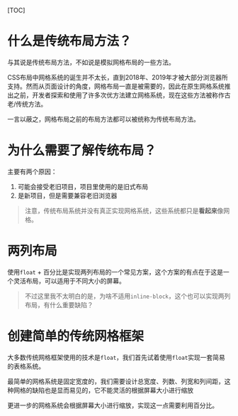 [TOC]

# 什么是传统布局方法？
与其说是传统布局方法，不如说是模拟网格布局的一些方法。

CSS布局中网格系统的诞生并不太长，直到2018年、2019年才被大部分浏览器所支持。然而从页面设计的角度，网格布局一直是被需要的，因此在原生网格系统推出之前，开发者探索和使用了许多次优方法建立网格系统，现在这些方法被称作古老/传统方法。

一言以蔽之，网格布局之前的布局方法都可以被统称为传统布局方法。

# 为什么需要了解传统布局？
主要有两个原因：
1. 可能会接受老旧项目，项目里使用的是旧式布局
1. 是新项目，但是需要兼容老旧浏览器

> 注意，传统布局系统并没有真正实现网格系统，这些系统都只是**看起来**像网格。

# 两列布局
使用`float` + 百分比是实现两列布局的一个常见方案，这个方案的有点在于这是一个灵活布局，可以适用于不同大小的屏幕。

> 不过这里我不太明白的是，为啥不适用`inline-block`，这个也可以实现两列布局，有什么重要缺陷？

# 创建简单的传统网格框架
大多数传统网格框架使用的技术是`float`，我们首先试着使用`float`实现一套简易的表格系统。

最简单的网格系统是固定宽度的，我们需要设计总宽度、列数、列宽和列间距，这种网格的缺陷也是显而易见的，它不能灵活的根据屏幕大小进行缩放

更进一步的网格系统会根据屏幕大小进行缩放，实现这一点需要利用百分比。